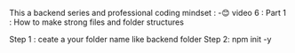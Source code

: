 This a backend series and professional coding mindset : -😊
video 6 : 
Part 1 : How to make strong files and folder structures
 
   Step 1 : ceate a your folder name like backend folder
   Step 2: npm init -y 
